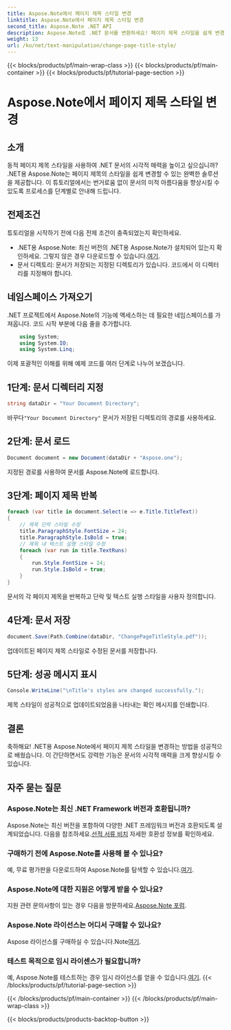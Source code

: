 ```yaml
---
title: Aspose.Note에서 페이지 제목 스타일 변경
linktitle: Aspose.Note에서 페이지 제목 스타일 변경
second_title: Aspose.Note .NET API
description: Aspose.Note로 .NET 문서를 변환하세요! 페이지 제목 스타일을 쉽게 변경하는 방법을 알아보세요. 몇 가지 간단한 단계로 미학을 향상시키세요.
weight: 13
url: /ko/net/text-manipulation/change-page-title-style/
---
```


{{< blocks/products/pf/main-wrap-class >}}
{{< blocks/products/pf/main-container >}}
{{< blocks/products/pf/tutorial-page-section >}}

# Aspose.Note에서 페이지 제목 스타일 변경

## 소개
동적 페이지 제목 스타일을 사용하여 .NET 문서의 시각적 매력을 높이고 싶으십니까? .NET용 Aspose.Note는 페이지 제목의 스타일을 쉽게 변경할 수 있는 완벽한 솔루션을 제공합니다. 이 튜토리얼에서는 번거로움 없이 문서의 미적 아름다움을 향상시킬 수 있도록 프로세스를 단계별로 안내해 드립니다.
## 전제조건
튜토리얼을 시작하기 전에 다음 전제 조건이 충족되었는지 확인하세요.
-  .NET용 Aspose.Note: 최신 버전의 .NET용 Aspose.Note가 설치되어 있는지 확인하세요. 그렇지 않은 경우 다운로드할 수 있습니다.[여기](https://releases.aspose.com/note/net/).
- 문서 디렉토리: 문서가 저장되는 지정된 디렉토리가 있습니다. 코드에서 이 디렉터리를 지정해야 합니다.
## 네임스페이스 가져오기
.NET 프로젝트에서 Aspose.Note의 기능에 액세스하는 데 필요한 네임스페이스를 가져옵니다. 코드 시작 부분에 다음 줄을 추가합니다.
```csharp
    using System;
    using System.IO;
    using System.Linq;
```
이제 포괄적인 이해를 위해 예제 코드를 여러 단계로 나누어 보겠습니다.
## 1단계: 문서 디렉터리 지정
```csharp
string dataDir = "Your Document Directory";
```
 바꾸다`"Your Document Directory"` 문서가 저장된 디렉토리의 경로를 사용하세요.
## 2단계: 문서 로드
```csharp
Document document = new Document(dataDir + "Aspose.one");
```
지정된 경로를 사용하여 문서를 Aspose.Note에 로드합니다.
## 3단계: 페이지 제목 반복
```csharp
foreach (var title in document.Select(e => e.Title.TitleText))
{
    // 제목 단락 스타일 수정
    title.ParagraphStyle.FontSize = 24;
    title.ParagraphStyle.IsBold = true;
    // 제목 내 텍스트 실행 스타일 수정
    foreach (var run in title.TextRuns)
    {
        run.Style.FontSize = 24;
        run.Style.IsBold = true;
    }
}
```
문서의 각 페이지 제목을 반복하고 단락 및 텍스트 실행 스타일을 사용자 정의합니다.
## 4단계: 문서 저장
```csharp
document.Save(Path.Combine(dataDir, "ChangePageTitleStyle.pdf"));
```
업데이트된 페이지 제목 스타일로 수정된 문서를 저장합니다.
## 5단계: 성공 메시지 표시
```csharp
Console.WriteLine("\nTitle's styles are changed successfully.");
```
제목 스타일이 성공적으로 업데이트되었음을 나타내는 확인 메시지를 인쇄합니다.
## 결론
축하해요! .NET용 Aspose.Note에서 페이지 제목 스타일을 변경하는 방법을 성공적으로 배웠습니다. 이 간단하면서도 강력한 기능은 문서의 시각적 매력을 크게 향상시킬 수 있습니다.
## 자주 묻는 질문
### Aspose.Note는 최신 .NET Framework 버전과 호환됩니까?
 Aspose.Note는 최신 버전을 포함하여 다양한 .NET 프레임워크 버전과 호환되도록 설계되었습니다. 다음을 참조하세요.[선적 서류 비치](https://reference.aspose.com/note/net/) 자세한 호환성 정보를 확인하세요.
### 구매하기 전에 Aspose.Note를 사용해 볼 수 있나요?
 예, 무료 평가판을 다운로드하여 Aspose.Note를 탐색할 수 있습니다.[여기](https://releases.aspose.com/).
### Aspose.Note에 대한 지원은 어떻게 받을 수 있나요?
 지원 관련 문의사항이 있는 경우 다음을 방문하세요.[Aspose.Note 포럼](https://forum.aspose.com/c/note/28).
### Aspose.Note 라이선스는 어디서 구매할 수 있나요?
 Aspose 라이선스를 구매하실 수 있습니다.Note[여기](https://purchase.aspose.com/buy).
### 테스트 목적으로 임시 라이센스가 필요합니까?
 예, Aspose.Note를 테스트하는 경우 임시 라이선스를 얻을 수 있습니다.[여기](https://purchase.aspose.com/temporary-license/).
{{< /blocks/products/pf/tutorial-page-section >}}

{{< /blocks/products/pf/main-container >}}
{{< /blocks/products/pf/main-wrap-class >}}

{{< blocks/products/products-backtop-button >}}
